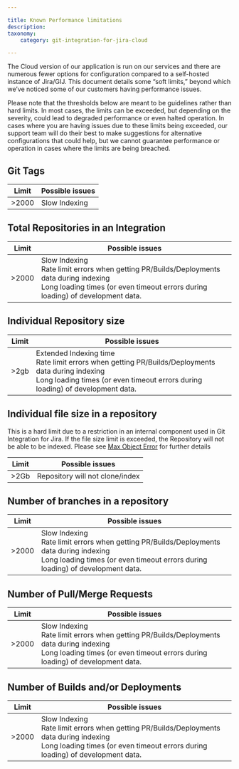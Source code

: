 ```yaml
---

title: Known Performance limitations
description:
taxonomy:
    category: git-integration-for-jira-cloud

---
```

The Cloud version of our application is run on our services and there are numerous fewer options for configuration compared to a self-hosted instance of Jira/GIJ. This document details some “soft limits,” beyond which we’ve noticed some of our customers having performance issues. 

<div class="bbb-callout bbb--tip">
    <div class="irow">
    <div class="ilogobox">
        <span class="logoimg"></span>
    </div>
    <div class="imsgbox">
        Please note that the thresholds below are meant to be guidelines rather than hard limits. In most cases, the limits can be exceeded, but depending on the severity, could lead to degraded performance or even halted operation. In cases where you are having issues due to these limits being exceeded, our support team will do their best to make suggestions for alternative configurations that could help, but we cannot guarantee performance or operation in cases where the limits are being breached.
    </div>
    </div>
</div>

## Git Tags

| Limit | Possible issues |
| --- | --- |
|>2000 | Slow Indexing |

## Total Repositories in an Integration

| Limit | Possible issues |
| --- | --- |
|>2000 | Slow Indexing <br> Rate limit errors when getting PR/Builds/Deployments data during indexing <br> Long loading times (or even timeout errors during loading) of development data. |

## Individual Repository size

| Limit | Possible issues |
| --- | --- |
|>2gb | Extended Indexing time <br> Rate limit errors when getting PR/Builds/Deployments data during indexing <br> Long loading times (or even timeout errors during loading) of development data. |

## Individual file size in a repository
This is a hard limit due to a restriction in an internal component used in Git Integration for Jira. If the file size limit is exceeded, the Repository will not be able to be indexed. Please see [Max Object Error](https://help.gitkraken.com/git-integration-for-jira-cloud/error-while-reindexing-java-heap-space-object-too-large-rejecting-the-pack-gij-cloud/) for further details

| Limit | Possible issues |
| --- | --- |
|>2Gb | Repository will not clone/index |

## Number of branches in a repository

| Limit | Possible issues |
| --- | --- |
|>2000 | Slow Indexing <br> Rate limit errors when getting PR/Builds/Deployments data during indexing <br> Long loading times (or even timeout errors during loading) of development data. |

## Number of Pull/Merge Requests

| Limit | Possible issues |
| --- | --- |
|>2000 | Slow Indexing <br> Rate limit errors when getting PR/Builds/Deployments data during indexing <br> Long loading times (or even timeout errors during loading) of development data. |

## Number of Builds and/or Deployments

| Limit | Possible issues |
| --- | --- |
|>2000 | Slow Indexing <br> Rate limit errors when getting PR/Builds/Deployments data during indexing <br> Long loading times (or even timeout errors during loading) of development data. |

